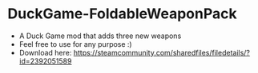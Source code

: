# DuckGame-FoldableWeaponPack
- A Duck Game mod that adds three new weapons
- Feel free to use for any purpose :)
- Download here: https://steamcommunity.com/sharedfiles/filedetails/?id=2392051589
